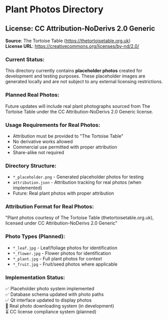 # Plant Photos Directory

## License: CC Attribution-NoDerivs 2.0 Generic

**Source**: The Tortoise Table (https://thetortoisetable.org.uk)  
**License URL**: https://creativecommons.org/licenses/by-nd/2.0/

### Current Status:
This directory currently contains **placeholder photos** created for development and testing purposes. These placeholder images are generated locally and are not subject to any external licensing restrictions.

### Planned Real Photos:
Future updates will include real plant photographs sourced from The Tortoise Table under the CC Attribution-NoDerivs 2.0 Generic license.

### Usage Requirements for Real Photos:
- Attribution must be provided to "The Tortoise Table"
- No derivative works allowed
- Commercial use permitted with proper attribution
- Share-alike not required

### Directory Structure:
- `*_placeholder.png` - Generated placeholder photos for testing
- `attribution.json` - Attribution tracking for real photos (when implemented)
- Future: Real plant photos with proper attribution

### Attribution Format for Real Photos:
"Plant photos courtesy of The Tortoise Table (thetortoisetable.org.uk), licensed under CC Attribution-NoDerivs 2.0 Generic"

### Photo Types (Planned):
- `*_leaf.jpg` - Leaf/foliage photos for identification
- `*_flower.jpg` - Flower photos for identification  
- `*_plant.jpg` - Full plant photos for context
- `*_fruit.jpg` - Fruit/seed photos where applicable

### Implementation Status:
✅ Placeholder photo system implemented  
✅ Database schema updated with photo paths  
✅ Qt interface updated to display photos  
🔄 Real photo downloading system (in development)  
⏳ CC license compliance system (planned)